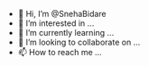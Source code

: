- 👋 Hi, I’m @SnehaBidare
- 👀 I’m interested in ...
- 🌱 I’m currently learning ...
- 💞️ I’m looking to collaborate on ...
- 📫 How to reach me ...

<!---
SnehaBidare/SnehaBidare is a ✨ special ✨ repository because its `README.md` (this file) appears on your GitHub profile.
You can click the Preview link to take a look at your changes.
--->
